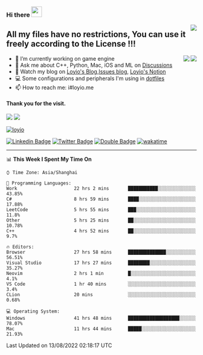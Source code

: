 <h3 align="left">Hi there <img src="https://media.giphy.com/media/hvRJCLFzcasrR4ia7z/giphy.gif" width="28"></h3>
<a align="right" href="https://github.com/loyio/loyio/blob/master/STAR/README.md"><img align="right" src="https://img.shields.io/badge/LOYIO-STAR-green" /></a>

## All my files have no restrictions, You can use it freely according to the License !!!

<a href="https://github.com/loyio#gh-light-mode-only">
     <img align="right"  src="https://loy-readme.vercel.app/api/top-langs/?username=loyio&langs_count=6&hide=css,html,jupyter%20notebook" />
</a>

<a href="https://github.com/loyio#gh-dark-mode-only">
  <img align="right"  src="https://loy-readme.vercel.app/api/top-langs/?username=loyio&langs_count=6&theme=slateorange&hide=css,html,jupyter%20notebook" />
</a>



- 🔭 I’m currently working on game engine
- 💬 Ask me about C++, Python, Mac, iOS and ML on [Discussions](https://github.com/loyio/blog/discussions)
- 📔 Watch my blog on [Loyio's Blog](https://loyio.me),[Issues blog](https://github.com/loyio/blog/issues), [Loyio's Notion](https://loyio.notion.site/loyio/Loyio-s-Dashboard-2f56bd29222a445ea9d9e8802a1ac83b)
- 💻 Some configurations and peripherals I'm using in [dotfiles](https://github.com/loyio/dotfiles)
- 📫 How to reach me: i#loyio.me


#### Thank you for the visit.
<img src="http://profile-counter.glitch.me/loyio/count.svg" />

<img src="https://loy-readme.vercel.app/api?username=loyio&show_icons=true&hide=stars&include_all_commits=true&hide_title=true&theme=slateorange" />

     

[![loyio](https://github-profile-trophy.vercel.app/?username=loyio&theme=onedark&column=4)](https://github.com/loyio)

[![Linkedin Badge](https://img.shields.io/badge/-@loyio-0077b5?style=flat-square&logo=Linkedin&logoColor=white&labelColor=0077b5&link=https://www.linkedin.com/in/loyio-hex-363172158/)](https://www.linkedin.com/in/loyio-hex-363172158/)
[![Twitter Badge](https://img.shields.io/badge/-@loyiome-1ca0f1?style=flat-square&labelColor=1ca0f1&logo=twitter&logoColor=white&link=https://twitter.com/loyiome)](https://twitter.com/loyiome)
[![Double Badge](https://img.shields.io/badge/@loyio-007722?style=flat&logo=Douban&logoColor=white)](https://www.douban.com/people/susmote)
[![wakatime](https://wakatime.com/badge/user/c0ddc104-5a20-41d1-ab9a-c4d9ea20a4d9.svg)](https://wakatime.com/@c0ddc104-5a20-41d1-ab9a-c4d9ea20a4d9)

-------
<!--START_SECTION:waka-->
📊 **This Week I Spent My Time On** 

```text
⌚︎ Time Zone: Asia/Shanghai

💬 Programming Languages: 
Work                     22 hrs 2 mins       ███████████░░░░░░░░░░░░░░   43.85% 
C#                       8 hrs 59 mins       ████░░░░░░░░░░░░░░░░░░░░░   17.88% 
LeetCode                 5 hrs 55 mins       ███░░░░░░░░░░░░░░░░░░░░░░   11.8% 
Other                    5 hrs 25 mins       ██░░░░░░░░░░░░░░░░░░░░░░░   10.78% 
C++                      4 hrs 52 mins       ██░░░░░░░░░░░░░░░░░░░░░░░   9.7%

🔥 Editors: 
Browser                  27 hrs 58 mins      ██████████████░░░░░░░░░░░   56.51% 
Visual Studio            17 hrs 27 mins      ████████░░░░░░░░░░░░░░░░░   35.27% 
Neovim                   2 hrs 1 min         █░░░░░░░░░░░░░░░░░░░░░░░░   4.1% 
VS Code                  1 hr 40 mins        ░░░░░░░░░░░░░░░░░░░░░░░░░   3.4% 
CLion                    20 mins             ░░░░░░░░░░░░░░░░░░░░░░░░░   0.68%

💻 Operating System: 
Windows                  41 hrs 48 mins      ███████████████████░░░░░░   78.07% 
Mac                      11 hrs 44 mins      █████░░░░░░░░░░░░░░░░░░░░   21.93%

```


 Last Updated on 13/08/2022 02:18:17 UTC
<!--END_SECTION:waka-->
